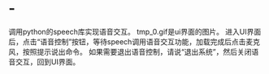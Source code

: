 # -
调用python的speech库实现语音交互。
tmp_0.gif是ui界面的图片。
进入UI界面后，点击“语音控制”按钮，等待speech调用语音交互功能，加载完成后点击麦克风，按照提示说出命令。
如果需要退出语音控制，请说“退出系统”，然后关闭语音交互，回到UI界面。
